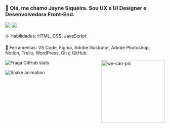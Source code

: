 ### 👋 Olá, me chamo Jayne Siqueira. Sou UX e UI Designer e Desenvolvedora Front-End.

<a href = "mailto:jaynesilvasiqueira208@gmail.com"><img src="https://img.shields.io/badge/-Gmail-%#D98977?style=for-the-badge&logo=gmail&logoColor=white" target="_blank"></a>
<a href="https://www.linkedin.com/in/jaynesilvasiqueira" target="_blank"><img src="https://img.shields.io/badge/LinkedIn-#D98977?style=for-the-badge&logo=linkedin&logoColor=white
" target="_blank"></a> 

☕ Habilidades: HTML, CSS, JavaScript.

💼 Ferramentas: VS Code, Figma, Adobe Illustrator, Adobe Photoshop, Notion, Trello, WordPress, Git e GitHub.

<div>
<img align="right" alt="we-can-pic" height="200" src="https://cdn-icons-png.flaticon.com/512/1141/1141903.png?w=826">
</div>

![Fraga GitHub stats](https://github-readme-stats.vercel.app/api?username=jaynesiqueira&show_icons=true&theme=omni&count_private=true)

  ![Snake animation](https://github.com/JayneSiqueira/JayneSiqueira/blob/output/github-contribution-grid-snake.svg)






